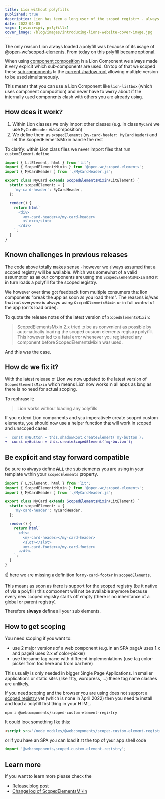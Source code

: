 ```yaml
---
title: Lion without polyfills
published: true
description: Lion has been a long user of the scoped registry - always requiring a polyfill - but no more. Load the polyfill only if you need it.
date: 2022-04-05
tags: [javascript, polyfills]
cover_image: /blog/images/introducing-lions-website-cover-image.jpg
---
```


The only reason Lion always loaded a polyfill was because of its usage of [@open-wc/scoped-elements](https://open-wc.org/docs/development/scoped-elements/). From today on this polyfill became optional.

When using [component composition](https://lit.dev/docs/composition/component-composition/) in a Lion Component we always made it very explicit which sub-components are used.
On top of that we scoped these [sub components](https://open-wc.org/docs/development/scoped-elements/) to the [current shadow root](https://github.com/WICG/webcomponents/blob/gh-pages/proposals/Scoped-Custom-Element-Registries.md) allowing multiple version to be used simultaneously.

This means that you can use a Lion Component like `lion-listbox` (which uses component composition) and never have to worry about if the internally used components clash with others you are already using.

## How does it work?

1. Within Lion classes we only import other classes (e.g. in class `MyCard` we use `MyCardHeader` via composition)
2. We define them as `scopedElements` (`my-card-header: MyCardHeader`) and let the ScopedElementsMixin handle the rest

To clarify: within Lion class files we never import files that run `customElement.define`

```js
import { LitElement, html } from 'lit';
import { ScopedElementsMixin } from '@open-wc/scoped-elements';
import { MyCardHeader } from './MyCardHeader.js';

export class MyCard extends ScopedElementsMixin(LitElement) {
  static scopedElements = {
    'my-card-header': MyCardHeader,
  };

  render() {
    return html`
      <div>
        <my-card-header></my-card-header>
        <slot></slot>
      </div>
    `;
  }
}
```

## Known challenges in previous releases

The code above totally makes sense - however we always assumed that a scoped registry will be available.
Which was somewhat of a valid assumption as all our components are using the `ScopedElementsMixin` and it in turn loads a polyfill for the scoped registry.

We however over time got feedback from multiple consumers that lion components "break the app as soon as you load them".
The reasons is/was that not everyone is always using `ScopedElementsMixin` or in full control of the app (or its load order).

To quote the release notes of the latest version of `ScopedElementsMixin`:

> ScopedElementsMixin 2.x tried to be as convenient as possible by automatically loading the scoped custom elements registry polyfill.
> This however led to a fatal error whenever you registered any component before ScopedElementsMixin was used.

And this was the case.

## How do we fix it?

With the latest release of Lion we now updated to the latest version of `ScopedElementsMixin` which means Lion now works in all apps as long as there is no need for actual scoping.

To rephrase it:

> Lion works without loading any polyfills

If you extend Lion components and you imperatively create scoped custom elements, you should now use a helper function that will work in scoped and unscoped cases.

```diff
-  const myButton = this.shadowRoot.createElement('my-button');
+  const myButton = this.createScopedElement('my-button');
```

## Be explicit and stay forward compatible

Be sure to always define **ALL** the sub elements you are using in your template within your `scopedElements` property.

```js
import { LitElement, html } from 'lit';
import { ScopedElementsMixin } from '@open-wc/scoped-elements';
import { MyCardHeader } from './MyCardHeader.js';

export class MyCard extends ScopedElementsMixin(LitElement) {
  static scopedElements = {
    'my-card-header': MyCardHeader,
  };

  render() {
    return html`
      <div>
        <my-card-header></my-card-header>
        <slot></slot>
        <my-card-footer></my-card-footer>
      </div>
    `;
  }
}
```

☝️ here we are missing a definition for `my-card-footer` in `scopedElements`.

This means as soon as there is support for the scoped registry (be it native of via a polyfill) this component will not be available anymore because every new scoped registry starts off empty (there is no inheritance of a global or parent registry).

Therefore **always** define all your sub elements.

## How to get scoping

You need scoping if you want to:

- use 2 major versions of a web component (e.g. in an SPA pageA uses 1.x and pageB uses 2.x of color-picker)
- use the same tag name with different implementations (use tag color-picker from foo here and from bar here)

This usually is only needed in bigger Single Page Applications.
In smaller applications or static sites (like 11ty, wordpress, ...) these tag name clashes are unlikely.

If you need scoping and the browser you are using does not support a [scoped registry](https://github.com/WICG/webcomponents/blob/gh-pages/proposals/Scoped-Custom-Element-Registries.md) yet (which is none in April 2022) then you need to install and load a polyfill first thing in your HTML.

```bash
npm i @webcomponents/scoped-custom-element-registry
```

It could look something like this:

```html
<script src="/node_modules/@webcomponents/scoped-custom-element-registry/scoped-custom-element-registry.min.js"></script>
```

or if you have an SPA you can load it at the top of your app shell code

```js
import '@webcomponents/scoped-custom-element-registry';
```

## Learn more

If you want to learn more please check the

- [Release blog post](https://open-wc.org/blog/scoped-elements-without-polyfill/)
- [Change log of ScopedElementsMixin](https://github.com/open-wc/open-wc/blob/master/packages/scoped-elements/CHANGELOG.md#210)
